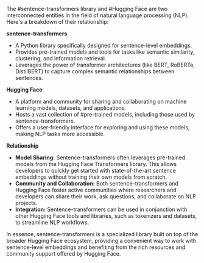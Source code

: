 The #sentence-transformers library and #Hugging Face are two interconnected entities in the field of natural language processing (NLP). Here's a breakdown of their relationship:

**sentence-transformers**

- A Python library specifically designed for sentence-level embeddings.
- Provides pre-trained models and tools for tasks like semantic similarity, clustering, and information retrieval.
- Leverages the power of transformer architectures (like BERT, RoBERTa, DistilBERT) to capture complex semantic relationships between sentences.

**Hugging Face**

- A platform and community for sharing and collaborating on machine learning models, datasets, and applications.
- Hosts a vast collection of #pre-trained models, including those used by sentence-transformers.
- Offers a user-friendly interface for exploring and using these models, making NLP tasks more accessible.

**Relationship**

- **Model Sharing:** Sentence-transformers often leverages pre-trained models from the Hugging Face Transformers library. This allows developers to quickly get started with state-of-the-art sentence embeddings without training their own models from scratch.
- **Community and Collaboration:** Both sentence-transformers and Hugging Face foster active communities where researchers and developers can share their work, ask questions, and collaborate on NLP projects.
- **Integration:** Sentence-transformers can be used in conjunction with other Hugging Face tools and libraries, such as tokenizers and datasets, to streamline NLP workflows.

In essence, sentence-transformers is a specialized library built on top of the broader Hugging Face ecosystem, providing a convenient way to work with sentence-level embeddings and benefiting from the rich resources and community support offered by Hugging Face.